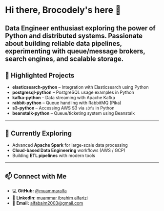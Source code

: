 # Hi there, Brocodely's here 👋

**Data Engineer enthusiast** exploring the power of Python and distributed systems. Passionate about building reliable data pipelines, experimenting with queue/message brokers, search engines, and scalable storage.
---

## 📂 Highlighted Projects

- **elasticsearch-python** – Integration with Elasticsearch using Python  
- **postgresql-python** – PostgreSQL usage examples in Python  
- **kafka-python** – Data streaming with Apache Kafka  
- **rabbit-python** – Queue handling with RabbitMQ (Pika)  
- **s3-python** – Accessing AWS S3 via `s3fs` in Python  
- **beanstalk-python** – Queue/ticketing system using Beanstalk  

---

## 🌱 Currently Exploring
- Advanced **Apache Spark** for large-scale data processing  
- **Cloud-based Data Engineering** workflows (AWS / GCP)  
- Building **ETL pipelines** with modern tools  

---

## 📫 Connect with Me
- 💻 **GitHub:** [@muammaralfa](https://github.com/muammaralfa)
- 🔗 **LinkedIn:** [muammar ibrahim alfarizi](https://www.linkedin.com/in/muammar-ibrahim-alfarizi-4092522a2/)
- 📧 **Email:** [alfabaim2003@gmail.com](alfabaim2003@gmail.com) 
